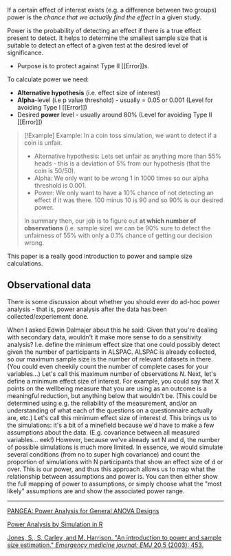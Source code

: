 If a certain effect of interest exists (e.g. a difference between two groups) power is the _chance that we actually find the effect_ in a given study.

Power is the probability of detecting an effect if there is a true effect present to detect. 
It helps to determine the smallest sample size that is suitable to detect an effect of a given test at the desired level of significance.

- Purpose is to protect against Type II [[Error]]s. 


To calculate power we need:
- **Alternative hypothesis** (i.e. effect size of interest) 
- **Alpha**-level (i.e p value threshold) - usually = 0.05 or 0.001 (Level for avoiding Type I [[Error]])
- Desired **power** level - usually around 80% (Level for avoiding Type II [[Error]])

>[!Example] Example: In a coin toss simulation, we want to detect if a coin is unfair. 
> - Alternative hypothesis: Lets set unfair as anything more than 55% heads - this is a deviation of 5% from our hypothesis (that the coin is 50/50).
> - Alpha: We only want to be wrong 1 in 1000 times so our alpha threshold is 0.001. 
> - Power: We only want to have a 10% chance of not detecting an effect if it was there. 100 minus 10 is 90 and so 90% is our desired power. 
> 
>In summary then, our job is to figure out **at which number of observations** (i.e. sample size) we can be 90% sure to detect the unfairness of 55% with only a 0.1% chance of getting our decision wrong.


This paper is a really good introduction to power and sample size calculations. 

## Observational data

There is some discussion about whether you should ever do ad-hoc power analysis - that is, power analysis after the data has been collected/experiement done. 

When I asked Edwin Dalmajer about this he said: 
	Given that you're dealing with secondary data, wouldn't it make more sense to do a sensitivity analysis? I.e. define the minimum effect size that one could possibly detect given the number of participants in ALSPAC.
	ALSPAC is already collected, so our maximum sample size is the number of relevant datasets in there. (You could even cheekily count the number of complete cases for your variables...) Let's call this maximum number of observations _N_.
	Next, let's define a minimum effect size of interest. For example, you could say that X points on the wellbeing measure that you are using as an outcome is a meaningful reduction, but anything below that wouldn't be. (This could be determined using e.g. the reliability of the measurement, and/or an understanding of what each of the questions on a questionnaire actually are, etc.) Let's call this minimum effect size of interest _d_.
	This brings us to the simulations: it's a bit of a minefield because we'd have to make a few assumptions about the data. (E.g. covariance between all measured variables... eek!) However, because we've already set N and d, the number of possible simulations is much more limited. In essence, we would simulate several conditions (from no to super high covariance) and count the proportion of simulations with N participants that show an effect size of d or over. This is our power, and thus this approach allows us to map what the relationship between assumptions and power is.
	You can then either show the full mapping of power to assumptions, or simply choose what the "most likely" assumptions are and show the associated power range.

---
[PANGEA: Power Analysis for General ANOVA Designs](https://jakewestfall.shinyapps.io/pangea/)

[Power Analysis by Simulation in R](https://julianquandt.com/post/power-analysis-by-data-simulation-in-r-part-i/)

[Jones, S., S. Carley, and M. Harrison. "An introduction to power and sample size estimation." _Emergency medicine journal: EMJ_ 20.5 (2003): 453.](https://emj.bmj.com/content/emermed/20/5/453.full.pdf)